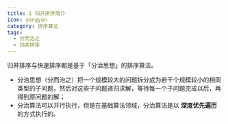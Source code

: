 ```yaml
---
title: 1 归并排序简介
icon: yongyan
category: 排序算法
tags:
  - 分而治之
  - 归并排序
---
```


归并排序与快速排序都是基于「分治思想」的排序算法。

- 分治思想（分而治之）把一个规模较大的问题拆分成为若干个规模较小的相同类型的子问题，然后对这些子问题递归求解，等待每一个子问题完成以后，再得到原问题的解；
- 分治算法可以并行执行，但是在基础算法领域，分治算法是以 **深度优先遍历** 的方式执行的。
